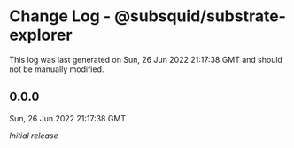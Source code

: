 # Change Log - @subsquid/substrate-explorer

This log was last generated on Sun, 26 Jun 2022 21:17:38 GMT and should not be manually modified.

## 0.0.0
Sun, 26 Jun 2022 21:17:38 GMT

_Initial release_

